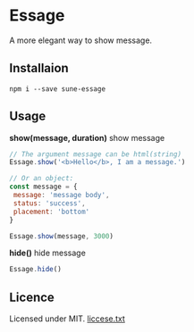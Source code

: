#  Essage

A more elegant way to show message.

## Installaion

```
npm i --save sune-essage
```

## Usage

**show(message, duration)** show message

```js
// The argument message can be html(string)
Essage.show('<b>Hello</b>, I am a message.')

// Or an object:
const message = {
 message: 'message body',
 status: 'success',
 placement: 'bottom'
}

Essage.show(message, 3000)
```

**hide()** hide message

```js
Essage.hide()
```

## Licence

Licensed under MIT. [liccese.txt](./license.txt)
